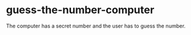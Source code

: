 # guess-the-number-computer

The computer has a secret number and the user has to guess the number. 